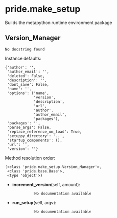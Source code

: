 pride.make_setup
==============

 Builds the metapython runtime environment package 

Version_Manager
--------------

	No docstring found


Instance defaults: 

	{'author': '',
	 'author_email': '',
	 'deleted': False,
	 'description': '',
	 'dont_save': False,
	 'name': '',
	 'options': ('name',
	             'version',
	             'description',
	             'url',
	             'author',
	             'author_email',
	             'packages'),
	 'packages': '',
	 'parse_args': False,
	 'replace_reference_on_load': True,
	 'setuppy_directory': '..',
	 'startup_components': (),
	 'url': '',
	 'version': ''}

Method resolution order: 

	(<class 'pride.make_setup.Version_Manager'>,
	 <class 'pride.base.Base'>,
	 <type 'object'>)

- **increment_version**(self, amount):

				No documentation available


- **run_setup**(self, argv):

				No documentation available
